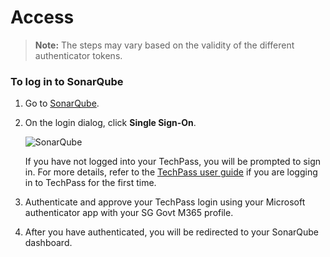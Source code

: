 # Access
>**Note:** The steps may vary based on the validity of the different authenticator tokens.  


### To log in to SonarQube
 
1. Go to [SonarQube](https://nexus-iq.ship.gov.sg/).
1. On the login dialog, click **Single Sign-On**.  
    
    ![SonarQube](nexus-iq-tp.png)
    
    If you have not logged into your TechPass, you will be prompted to sign in. For more details, refer to the [TechPass user guide](https://docs.developer.tech.gov.sg/docs/techpass-user-guide/#/) if you are logging in to TechPass for the first time.
    
1. Authenticate and approve your TechPass login using your Microsoft authenticator app with your SG Govt M365 profile. 
1. After you have authenticated, you will be redirected to your SonarQube dashboard.